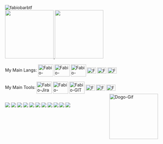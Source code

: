 <img src="https://komarev.com/ghpvc/?username=fabiobarbtf&style=flat&color=yellowgreen" alt="fabiobarbtf"/> 
<div>
  <a href="https://www.linkedin.com/in/fabiobarbtf/">
  <img height="160em" src="https://github-readme-stats.vercel.app/api?username=fabiobarbtf&theme=gruvbox&show_icons=true" style="max-width:50%;"/>
  <img height="160em" src="https://github-readme-stats.vercel.app/api/top-langs/?username=fabiobarbtf&layout=compact&langs_count=7&theme=gruvbox" style="max-width:50%;"/>
</div>
<div style="display: inline_block"><br>
  <a>My Main Langs:</a>
  <img align="center" alt="Fabio-Python" height="40" width="50" src="https://cdn.jsdelivr.net/gh/devicons/devicon/icons/python/python-original.svg">
  <img align="center" alt="Fabio-Bash" height="40" width="50" src="https://cdn.jsdelivr.net/gh/devicons/devicon/icons/bash/bash-plain.svg">
  <img align="center" alt="Fabio-PowerShell" height="40" width="50" src="https://cdn.jsdelivr.net/gh/devicons/devicon/icons/windows8/windows8-original.svg">
  <img align="center" alt="Fabio-Java" height="20" width="30" src="https://cdn.jsdelivr.net/gh/devicons/devicon/icons/java/java-original.svg">
  <img align="center" alt="Fabio-Js" height="20" width="30" src="https://cdn.jsdelivr.net/gh/devicons/devicon/icons/javascript/javascript-original.svg">
  <img align="center" alt="Fabio-HTML5" height="20" width="30" src="https://cdn.jsdelivr.net/gh/devicons/devicon/icons/html5/html5-original.svg">
</div>
<div style="display: inline_block"><br>
  <a>My Main Tools:</a>
  <img align="center" alt="Fabio-Jira" height="40" width="50" src="https://cdn.jsdelivr.net/gh/devicons/devicon/icons/jira/jira-original.svg">
  <img align="center" alt="Fabio-VSCODE" height="40" width="50" src="https://cdn.jsdelivr.net/gh/devicons/devicon/icons/vscode/vscode-original.svg">
  <img align="center" alt="Fabio-GIT" height="40" width="50" src="https://cdn.jsdelivr.net/gh/devicons/devicon/icons/git/git-original.svg">
  <img align="center" alt="Fabio-PhotoShop" height="20" width="30" src="https://cdn.jsdelivr.net/gh/devicons/devicon/icons/photoshop/photoshop-plain.svg">
  <img align="center" alt="Fabio-Jira" height="20" width="30" src="https://cdn.jsdelivr.net/gh/devicons/devicon/icons/putty/putty-original.svg">
  <img align="center" alt="Fabio-HTML5" height="20" width="30" src="https://cdn.jsdelivr.net/gh/devicons/devicon/icons/figma/figma-original.svg">
  <img align="right" alt="Dogo-Gif" height="150" width="160" src="https://c.tenor.com/Bpbu2-YNL6cAAAAC/hacker-pupper-dog.gif">
</div>

##

<div> 
  <img src="https://img.shields.io/badge/-PaloAlto-F04E23?style=for-the-badge&logo=paloaltonetworks&logoColor=white" target="_blank">
  <img src="https://img.shields.io/badge/-SIEM-000000?style=for-the-badge&logo=simpleanalytics&logoColor=white" target="_blank">
  <img src="https://img.shields.io/badge/-Amazon_AWS-232F3E?style=for-the-badge&logo=amazonaws&logoColor=white" target="_blank">
  <img src="https://img.shields.io/badge/-Docker-2496ED?style=for-the-badge&logo=docker&logoColor=white" target="_blank">
  <img src="https://img.shields.io/badge/-Oracle-F80000?style=for-the-badge&logo=oracle&logoColor=white" target="_blank">
  <img src="https://img.shields.io/badge/-Linux_Server-FCC624?style=for-the-badge&logo=linux&logoColor=black" target="_blank">
  <img src="https://img.shields.io/badge/-Windows_Server-0078D4?style=for-the-badge&logo=windows&logoColor=white" target="_blank">
  <img src="https://img.shields.io/badge/-Cisco-1BA0D7?style=for-the-badge&logo=cisco&logoColor=white" target="_blank">
  <img src="https://img.shields.io/badge/-Microsoft_Office-D83B01?style=for-the-badge&logo=microsoftoffice&logoColor=white" target="_blank">
  <img src="https://img.shields.io/badge/-XDR_EDR-68BC71?style=for-the-badge&logo=adguard&logoColor=white" target="_blank">
  <img src="https://img.shields.io/badge/-Blackberry-000000?style=for-the-badge&logo=blackberry&logoColor=white" target="_blank">
</div>

